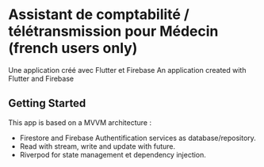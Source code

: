 # Assistant de comptabilité / télétransmission pour Médecin (french users only)

Une application créé avec Flutter et Firebase
An application created with Flutter and Firebase

## Getting Started

This app is based on a MVVM architecture :
- Firestore and Firebase Authentification services as database/repository.
- Read with stream, write and update with future.
- Riverpod for state management et dependency injection.
